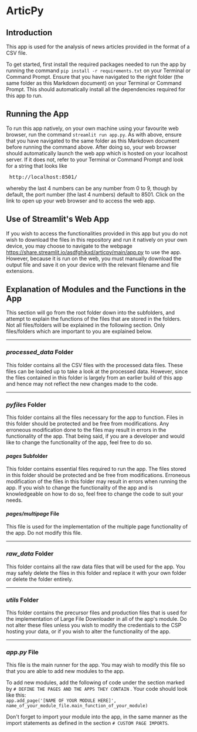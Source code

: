# ArticPy

## Introduction
This app is used for the analysis of news articles provided in the format of a CSV file.

To get started, first install the required packages needed to run the app by running the command 
`pip install -r requirements.txt` on your Terminal or Command Prompt. Ensure that you have navigated to the right folder
(the same folder as this Markdown document) on your Terminal or Command Prompt. This should automatically install all 
the dependencies required for this app to run.

## Running the App
To run this app natively, on your own machine using your favourite web browser, run the command `streamlit run app.py`. 
As with above, ensure that you have navigated to the same folder as this Markdown document before running the command 
above. After doing so, your web browser should automatically launch the web app which is hosted on your localhost 
server. If it does not, refer to your Terminal or Command Prompt and look for a string that looks like 
<pre> http://localhost:8501/ </pre> 
whereby the last 4 numbers can be any number from 0 to 9, though by default, the port number (the last 4 numbers) 
default to 8501. Click on the link to open up your web browser and to access the web app.

## Use of Streamlit's Web App
If you wish to access the functionalities provided in this app but you do not wish to download the files in this
repository and run it natively on your own device, you may choose to navigate to the webpage
https://share.streamlit.io/asdfghjkxd/articpy/main/app.py to use the app. However, because it is 
run on the web, you must manually download the output file and save it on your device with the relevant filename 
and file extensions.

## Explanation of Modules and the Functions in the App
This section will go from the root folder down into the subfolders, and attempt to explain the functions of the files 
that are stored in the folders. Not all files/folders will be explained in the following section. Only files/folders 
which are important to you are explained below.

<hr/>

### _processed_data_ Folder
This folder contains all the CSV files with the processed data files. These files can be loaded up to take a look at 
the processed data. However, since the files contained in this folder is largely from an earlier build of this app and 
hence may not reflect the new changes made to the code.

<hr/>

### _pyfiles_ Folder
This folder contains all the files necessary for the app to function. Files in this folder should be protected and 
be free from modifications. Any erroneous modification done to the files may result in errors in the functionality 
of the app. That being said, if you are a developer and would like to change the functionality of the app, feel free
to do so.

#### _pages_ Subfolder
This folder contains essential files required to run the app. The files stored in this folder should be protected and
be free from modifications. Erroneous modification of the files in this folder may result in errors when running
the app. If you wish to change the functionality of the app and is knowledgeable on how to do so, feel free to change
the code to suit your needs.

#### _pages/multipage_ File
This file is used for the implementation of the multiple page functionality of the app. Do not modify this file.<br/>

<hr/>

### _raw_data_ Folder
This folder contains all the raw data files that will be used for the app. You may safely delete the files in this 
folder and replace it with your own folder or delete the folder entirely.

<hr/>

### _utils_ Folder
This folder contains the precursor files and production files that is used for the implementation of Large File 
Downloader in all of the app's module. Do not alter these files unless you wish to modify the credentials to the 
CSP hosting your data, or if you wish to alter the functionality of the app.

<hr/>

### _app.py_ File
This file is the main runner for the app. You may wish to modify this file so that you are able to add new modules to 
the app. <br/>

To add new modules, add the following of code under the section marked by `# DEFINE THE PAGES AND THE APPS THEY CONTAIN`
. Your code should look like this: <br/>
`app.add_page('[NAME OF YOUR MODULE HERE]', name_of_your_module_file.main_function_of_your_module)` <br/>

Don't forget to import your module into the app, in the same manner as the import statements as defined in the section 
`# CUSTOM PAGE IMPORTS`.